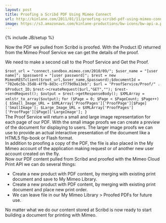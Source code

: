 ```yaml
---
layout: post
title: Proofing a Scribd PDF Using Mimeo Connect
url: http://kinlane.com/2011/01/11/proofing-scribd-pdf-using-mimeo-connect/
image: https://s3.amazonaws.com/kinlane-productions/bw-icons/bw-api-a.png
---
```

{% include JB/setup %}
<p>
     Now the PDF we pulled from Scribd is proofed. With the Product ID returned from the Mimeo Proof Service we can get the details of the proof.
</p>

<p>
     We need to make a second call to the Proof Service and Get the Proof.
</p>
<div>
     <code>$root_url = "connect.sandbox.mimeo.com/2010/09/"; $user_name = "[user name]"; $password = "[user password]"; $rest = new MimeoRESTclient($root_url,$user_name,$password);$documentId = "702e6c5b-35d8-4ffb-8d3c-cf779d9a13eb"; $url = "ProofService/Proof/" . $Product_ID;</code>
     <code>$rest-&gt;createRequest($url,"GET",""); $rest-&gt;sendRequest(); $output = $rest-&gt;getResponseBody(); $XMLArray = xmlstr_to_array($output);</code>
     <code>for ($Page = 0; $Page &lt; $PageCount; $Page++) { $Small_Image_URL = $XMLArray['ProofPages']['ProofPage'][$Page]['SmallImage']; $Large_Image_URL = $XMLArray['ProofPages']['ProofPage'][$Page]['LargeImage']; }</code>
     
</div>
<div id="_mcePaste">
     The Proof Service will return a small and large image representation for each page of our PDF. With the small image proofs we can create a preview of the document for displaying to users. The larger image proofs we can use to provide an actual interactive presentation of the document like a HTML5 flip-book or Flash format.
</div>
<div id="_mcePaste">
     In addition to proofing a copy of the PDF, the file is also placed in the My Mimeo account of the application making request or of another new user account created on the fly.
</div>
<div id="_mcePaste">
     Now our PDF content pulled from Scribd and proofed with the Mimeo Cloud Print API we can do several things:
</div>
<div id="_mcePaste">
     <ul class="mainlist">
          <li>Create a new product with PDF content, by merging with existing print document and save to My Mimeo Library.
          </li>
          <li>Create a new product with PDF content, by merging with existing print document and place new print order.
          </li>
          <li>We can leave file in our My Mimeo Library &gt; Proofed PDFs for future use.
          </li>
     </ul>
</div>
<div id="_mcePaste">
     No matter what we do our content stored at Scribd is now ready to start building a document for printing with Mimeo.
</div>
